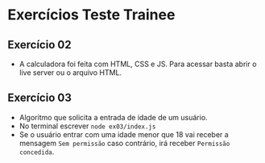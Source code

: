 # Exercícios Teste Trainee 

## Exercício 02
- A calculadora foi feita com HTML, CSS e JS. Para acessar basta abrir o live server ou o arquivo HTML.

## Exercício 03

- Algoritmo que solicita a entrada de idade de um usuário.
- No terminal escrever `node ex03/index.js`
- Se o usuário entrar com uma idade menor que 18 vai receber a mensagem `Sem permissão` caso contrário, irá receber `Permissão concedida`. 

